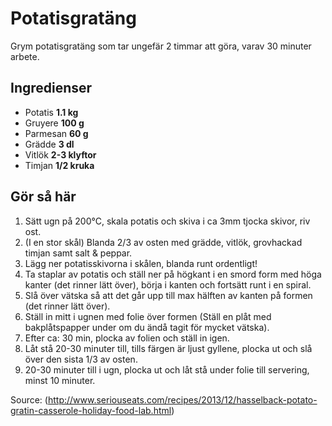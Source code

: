 # Potatisgratäng
Grym potatisgratäng som tar ungefär 2 timmar att göra, varav 30 minuter arbete.

## Ingredienser
 - Potatis **1.1 kg**
 - Gruyere **100 g**
 - Parmesan **60 g**
 - Grädde **3 dl**
 - Vitlök **2-3 klyftor**
 - Timjan **1/2 kruka**
 
## Gör så här
 1. Sätt ugn på 200°C, skala potatis och skiva i ca 3mm tjocka skivor, riv ost.
 2. (I en stor skål) Blanda 2/3 av osten med grädde, vitlök, grovhackad timjan samt salt & peppar.
 3. Lägg ner potatisskivorna i skålen, blanda runt ordentligt!
 4. Ta staplar av potatis och ställ ner på högkant i en smord form med höga kanter (det rinner lätt över), börja i kanten och fortsätt runt i en spiral.
 5. Slå över vätska så att det går upp till max hälften av kanten på formen (det rinner lätt över).
 6. Ställ in mitt i ugnen med folie över formen (Ställ en plåt med bakplåtspapper under om du ändå tagit för mycket vätska).
 7. Efter ca: 30 min, plocka av folien och ställ in igen.
 8. Låt stå 20-30 minuter till, tills färgen är ljust gyllene, plocka ut och slå över den sista 1/3 av osten.
 9. 20-30 minuter till i ugn, plocka ut och låt stå under folie till servering, minst 10 minuter.

Source: (http://www.seriouseats.com/recipes/2013/12/hasselback-potato-gratin-casserole-holiday-food-lab.html)
